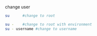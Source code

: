 change user
```bash
su 		#change to root

su - 	#change to root with environment
su - username #change to username
````
